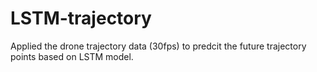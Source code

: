 # LSTM-trajectory
Applied the drone trajectory data (30fps) to predcit the future trajectory points based on LSTM model.
